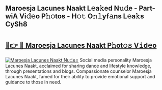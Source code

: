 ## Maroesja Lacunes Naakt L𝚎a𝚔ed N𝚞𝚍e - Part-wiA Vi𝚍𝚎o P𝚑𝚘tos - H𝚘𝚝 O𝚗𝚕yf𝚊ns L𝚎a𝚔s CySh8

# <h2><a href="http://kf5ub3p.oniu.top/?m=Maroesja+Lacunes+Naakt">🔗👉 🔴 Maroesja Lacunes Naakt P𝚑ot𝚘𝚜 V𝚒d𝚎o</a></h2>

[![Maroesja Lacunes Naakt Nu𝚍e𝚜](https://i.imgur.com/0qMVB7G.gif)](http://kf5ub3p.oniu.top/?m=Maroesja+Lacunes+Naakt)
Social media personality Maroesja Lacunes Naakt, acclaimed for sharing dance and lifestyle knowledge, through presentations and blogs. Compassionate counselor Maroesja Lacunes Naakt, famed for their ability to provide emotional support and guidance to those in need.  
